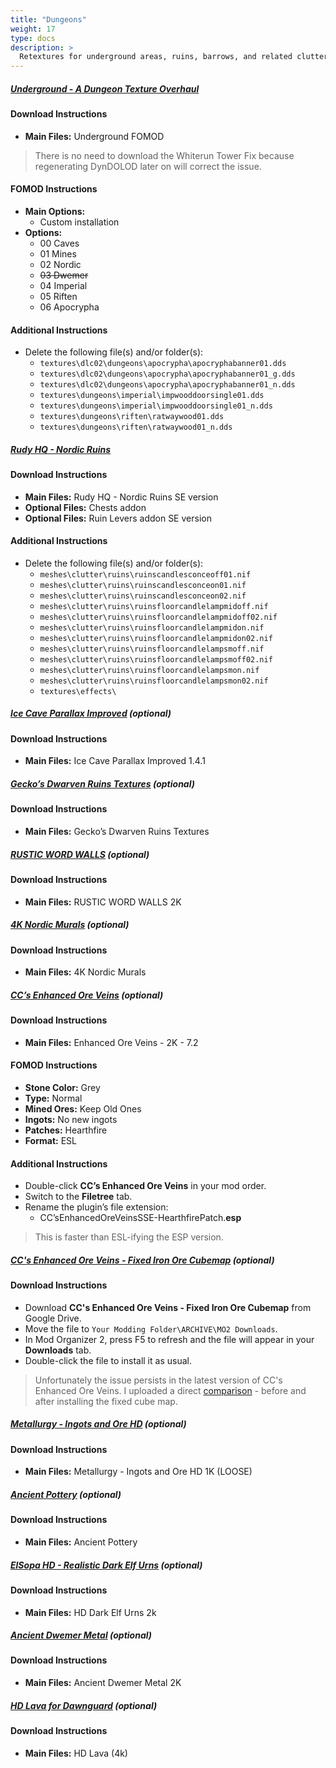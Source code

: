 ```yaml
---
title: "Dungeons"
weight: 17
type: docs
description: >
  Retextures for underground areas, ruins, barrows, and related clutter.
---
```


##### [Underground - A Dungeon Texture Overhaul](https://www.nexusmods.com/skyrimspecialedition/mods/14365?tab=files)

#### Download Instructions

* **Main Files:** Underground FOMOD

> There is no need to download the Whiterun Tower Fix because regenerating DynDOLOD later on will correct the issue.

#### FOMOD Instructions

* **Main Options:**
  * Custom installation
* **Options:**
  * 00 Caves
  * 01 Mines
  * 02 Nordic
  * ~~03 Dwemer~~
  * 04 Imperial
  * 05 Riften
  * 06 Apocrypha

#### Additional Instructions

- Delete the following file(s) and/or folder(s):
  - `textures\dlc02\dungeons\apocrypha\apocryphabanner01.dds`
  - `textures\dlc02\dungeons\apocrypha\apocryphabanner01_g.dds`
  - `textures\dlc02\dungeons\apocrypha\apocryphabanner01_n.dds`
  - `textures\dungeons\imperial\impwooddoorsingle01.dds`
  - `textures\dungeons\imperial\impwooddoorsingle01_n.dds`
  - `textures\dungeons\riften\ratwaywood01.dds`
  - `textures\dungeons\riften\ratwaywood01_n.dds`

##### [Rudy HQ - Nordic Ruins](https://www.nexusmods.com/skyrimspecialedition/mods/19365?tab=files)

#### Download Instructions

* **Main Files:** Rudy HQ - Nordic Ruins SE version
* **Optional Files:** Chests addon
* **Optional Files:** Ruin Levers addon SE version

#### Additional Instructions

- Delete the following file(s) and/or folder(s):
  - `meshes\clutter\ruins\ruinscandlesconceoff01.nif`
  - `meshes\clutter\ruins\ruinscandlesconceon01.nif`
  - `meshes\clutter\ruins\ruinscandlesconceon02.nif`
  - `meshes\clutter\ruins\ruinsfloorcandlelampmidoff.nif`
  - `meshes\clutter\ruins\ruinsfloorcandlelampmidoff02.nif`
  - `meshes\clutter\ruins\ruinsfloorcandlelampmidon.nif`
  - `meshes\clutter\ruins\ruinsfloorcandlelampmidon02.nif`
  - `meshes\clutter\ruins\ruinsfloorcandlelampsmoff.nif`
  - `meshes\clutter\ruins\ruinsfloorcandlelampsmoff02.nif`
  - `meshes\clutter\ruins\ruinsfloorcandlelampsmon.nif`
  - `meshes\clutter\ruins\ruinsfloorcandlelampsmon02.nif`
  - `textures\effects\`

##### [Ice Cave Parallax Improved](https://www.nexusmods.com/skyrimspecialedition/mods/24987?tab=files) (optional)

#### Download Instructions

* **Main Files:** Ice Cave Parallax Improved 1.4.1

##### [Gecko’s Dwarven Ruins Textures](https://www.nexusmods.com/skyrimspecialedition/mods/10738?tab=files) (optional)

#### Download Instructions

* **Main Files:** Gecko’s Dwarven Ruins Textures

##### [RUSTIC WORD WALLS](https://www.nexusmods.com/skyrim/mods/68561?tab=files) (optional)

#### Download Instructions

* **Main Files:** RUSTIC WORD WALLS 2K

##### [4K Nordic Murals](https://www.nexusmods.com/skyrimspecialedition/mods/32379?tab=files) (optional)

#### Download Instructions

* **Main Files:** 4K Nordic Murals

##### [CC’s Enhanced Ore Veins](https://www.nexusmods.com/skyrimspecialedition/mods/1306?tab=files) (optional)

#### Download Instructions

* **Main Files:** Enhanced Ore Veins - 2K - 7.2

#### FOMOD Instructions

* **Stone Color:** Grey
* **Type:** Normal
* **Mined Ores:** Keep Old Ones
* **Ingots:** No new ingots
* **Patches:** Hearthfire
* **Format:** ESL

#### Additional Instructions

* Double-click **CC’s Enhanced Ore Veins** in your mod order.
* Switch to the **Filetree** tab.
* Rename the plugin’s file extension:
  * CC’sEnhancedOreVeinsSSE-HearthfirePatch.**esp**

> This is faster than ESL-ifying the ESP version.

##### [CC's Enhanced Ore Veins - Fixed Iron Ore Cubemap](https://drive.google.com/open?id=14VxEEE08WmlO4fjPzwuUH68K0pmAfYU8) (optional)

#### Download Instructions

* Download **CC's Enhanced Ore Veins - Fixed Iron Ore Cubemap** from Google Drive.
* Move the file to `Your Modding Folder\ARCHIVE\MO2 Downloads`.
* In Mod Organizer 2, press F5 to refresh and the file will appear in your **Downloads** tab.
* Double-click the file to install it as usual.

> Unfortunately the issue persists in the latest version of CC's Enhanced Ore Veins. I uploaded a direct [comparison](https://imgsli.com/MTMyOTE) - before and after installing the fixed cube map.

##### [Metallurgy - Ingots and Ore HD](https://www.nexusmods.com/skyrimspecialedition/mods/30738?tab=files) (optional)

#### Download Instructions

* **Main Files:** Metallurgy - Ingots and Ore HD 1K (LOOSE)

##### [Ancient Pottery](https://www.nexusmods.com/skyrimspecialedition/mods/24039?tab=files) (optional)

#### Download Instructions

* **Main Files:** Ancient Pottery

##### [ElSopa HD - Realistic Dark Elf Urns](https://www.nexusmods.com/skyrimspecialedition/mods/21717?tab=files) (optional)

#### Download Instructions

* **Main Files:** HD Dark Elf Urns 2k

##### [Ancient Dwemer Metal](https://www.nexusmods.com/skyrim/mods/75610?tab=files) (optional)

#### Download Instructions

* **Main Files:** Ancient Dwemer Metal 2K

##### [HD Lava for Dawnguard](https://www.nexusmods.com/skyrimspecialedition/mods/7285?tab=files) (optional)

#### Download Instructions

* **Main Files:** HD Lava (4k)